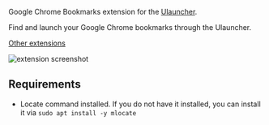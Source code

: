 Google Chrome Bookmarks extension for the [Ulauncher](https://ulauncher.io/).

Find and launch your Google Chrome bookmarks through the Ulauncher.

[Other extensions](https://ext.ulauncher.io/)

![extension screenshot](https://i.imgur.com/1NiDqKI.png)

## Requirements

* Locate command installed. If you do not have it installed, you can install it via `sudo apt install -y mlocate`